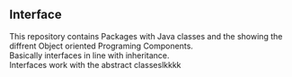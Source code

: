 ## Interface
This repository contains
Packages with Java classes and the showing the diffrent Object oriented Programing Components.<br />
Basically interfaces in line with inheritance. <br />
Interfaces work with the abstract classeslkkkk
